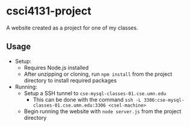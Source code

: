 ﻿# csci4131-project

A website created as a project for one of my classes.

## Usage
- Setup:
    - Requires Node.js installed
    - After unzipping or cloning, run `npm install` from the project directory to install required packages
- Running:
  - Setup a SSH tunnel to `cse-mysql-classes-01.cse.umn.edu`
    - This can be done with the command `ssh -L 3306:cse-mysql-classes-01.cse.umn.edu:3306 <csel-machine>`
  - Begin running the website with `node server.js` from the project directory
